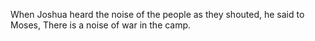 When Joshua heard the noise of the people as they shouted, he said to Moses, There is a noise of war in the camp.
